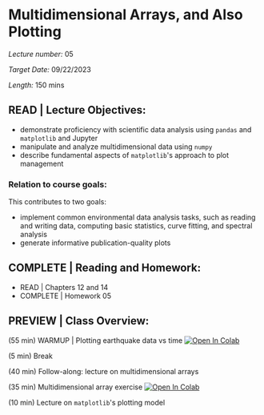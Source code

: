 # Multidimensional Arrays, and Also Plotting

*Lecture number:* 05

*Target Date:* 09/22/2023

*Length:* 150 mins

## READ | Lecture Objectives:

* demonstrate proficiency with scientific data analysis using `pandas` and `matplotlib` and Jupyter
* manipulate and analyze multidimensional data using `numpy`
* describe fundamental aspects of `matplotlib`'s approach to plot management

### Relation to course goals:

This contributes to two goals:

* implement common environmental data analysis tasks, such as reading and writing data, computing basic statistics, curve fitting, and spectral analysis
* generate informative publication-quality plots

## COMPLETE | Reading and Homework:

* READ | Chapters 12 and 14
* COMPLETE | Homework 05

## PREVIEW | Class Overview:

(55 min) WARMUP | Plotting earthquake data vs time
<a target="_blank" href="https://colab.research.google.com/github/taobrienlbl/advanced_earth_science_data_analysis/blob/spring_2023_iub/lessons/05_multidimensional_arrays_also_plotting/05_warmup.ipynb">
  <img src="https://colab.research.google.com/assets/colab-badge.svg" alt="Open In Colab"/>
</a>

(5 min) Break

(40 min) Follow-along: lecture on multidimensional arrays
<a target="_blank" href="https://colab.research.google.com/github/taobrienlbl/advanced_earth_science_data_analysis/blob/spring_2023_iub/lessons/05_multidimensional_arrays_also_plotting/05_multidimensional_array_lecture_notes.ipynb">
</a>

(35 min) Multidimensional array exercise 
<a target="_blank" href="https://colab.research.google.com/github/taobrienlbl/advanced_earth_science_data_analysis/blob/spring_2023_iub/lessons/05_multidimensional_arrays_also_plotting/05_multidimensional_array_exercise.ipynb">
  <img src="https://colab.research.google.com/assets/colab-badge.svg" alt="Open In Colab"/>
</a>

(10 min) Lecture on `matplotlib`'s plotting model

